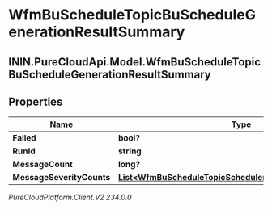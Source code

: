 # WfmBuScheduleTopicBuScheduleGenerationResultSummary

## ININ.PureCloudApi.Model.WfmBuScheduleTopicBuScheduleGenerationResultSummary

## Properties

|Name | Type | Description | Notes|
|------------ | ------------- | ------------- | -------------|
| **Failed** | **bool?** |  | [optional] |
| **RunId** | **string** |  | [optional] |
| **MessageCount** | **long?** |  | [optional] |
| **MessageSeverityCounts** | [**List&lt;WfmBuScheduleTopicSchedulerMessageSeverityCount&gt;**](WfmBuScheduleTopicSchedulerMessageSeverityCount) |  | [optional] |



_PureCloudPlatform.Client.V2 234.0.0_
